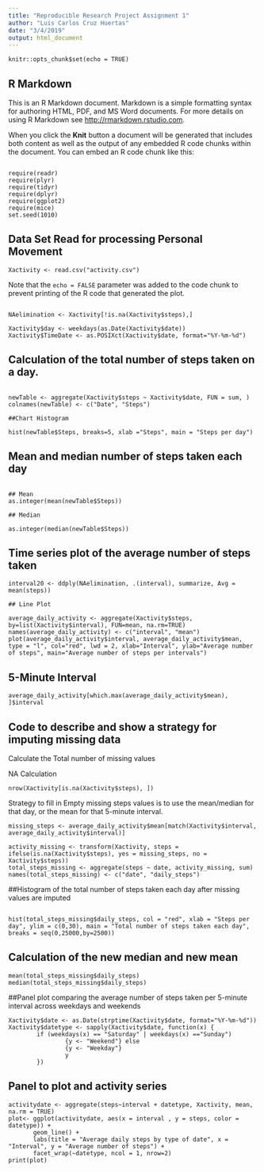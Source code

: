 ```yaml
---
title: "Reproducible Research Project Assignment 1"
author: "Luis Carlos Cruz Huertas"
date: "3/4/2019"
output: html_document
---
```


```{r setup, include=FALSE}
knitr::opts_chunk$set(echo = TRUE)
```

## R Markdown

This is an R Markdown document. Markdown is a simple formatting syntax for authoring HTML, PDF, and MS Word documents. For more details on using R Markdown see <http://rmarkdown.rstudio.com>.

When you click the **Knit** button a document will be generated that includes both content as well as the output of any embedded R code chunks within the document. You can embed an R code chunk like this:


```{r}

require(readr)
require(plyr)
require(tidyr)
require(dplyr)
require(ggplot2)
require(mice)
set.seed(1010)

```

## Data Set Read for processing Personal Movement



```{r dataset, echo=TRUE}
Xactivity <- read.csv("activity.csv")
```

Note that the `echo = FALSE` parameter was added to the code chunk to prevent printing of the R code that generated the plot.

```{r Xactivity, echo=TRUE}

NAelimination <- Xactivity[!is.na(Xactivity$steps),]

Xactivity$day <- weekdays(as.Date(Xactivity$date))
Xactivity$TimeDate <- as.POSIXct(Xactivity$date, format="%Y-%m-%d")
```

## Calculation of the total number of steps taken on a day. 

```{r}

newTable <- aggregate(Xactivity$steps ~ Xactivity$date, FUN = sum, )
colnames(newTable) <- c("Date", "Steps")

##Chart Histogram 

hist(newTable$Steps, breaks=5, xlab ="Steps", main = "Steps per day") 
```
## Mean and median number of steps taken each day 
```{r}

## Mean
as.integer(mean(newTable$Steps))

## Median 

as.integer(median(newTable$Steps))
```

## Time series plot of the average number of steps taken 

```{r}
interval20 <- ddply(NAelimination, .(interval), summarize, Avg = mean(steps)) 

## Line Plot 

average_daily_activity <- aggregate(Xactivity$steps, by=list(Xactivity$interval), FUN=mean, na.rm=TRUE)
names(average_daily_activity) <- c("interval", "mean")
plot(average_daily_activity$interval, average_daily_activity$mean, type = "l", col="red", lwd = 2, xlab="Interval", ylab="Average number of steps", main="Average number of steps per intervals")
```
## 5-Minute Interval 

```{r}
average_daily_activity[which.max(average_daily_activity$mean), ]$interval
```
## Code to describe and show a strategy for imputing missing data 

Calculate the Total number of missing values 

NA Calculation 
```{r}
nrow(Xactivity[is.na(Xactivity$steps), ])
```     
Strategy to fill in Empty missing steps values is to use the mean/median for that day, or the mean for that 5-minute interval.

```{r}
missing_steps <- average_daily_activity$mean[match(Xactivity$interval, average_daily_activity$interval)]

activity_missing <- transform(Xactivity, steps = ifelse(is.na(Xactivity$steps), yes = missing_steps, no = Xactivity$steps))
total_steps_missing <- aggregate(steps ~ date, activity_missing, sum)
names(total_steps_missing) <- c("date", "daily_steps") 
```
##Histogram of the total number of steps taken each day after missing values are imputed
```{r}

hist(total_steps_missing$daily_steps, col = "red", xlab = "Steps per day", ylim = c(0,30), main = "Total number of steps taken each day", breaks = seq(0,25000,by=2500))
```

## Calculation of the new median and new mean 
```{r}
mean(total_steps_missing$daily_steps)
median(total_steps_missing$daily_steps)
```
##Panel plot comparing the average number of steps taken per 5-minute interval across weekdays and weekends
```{r}
Xactivity$date <- as.Date(strptime(Xactivity$date, format="%Y-%m-%d"))
Xactivity$datetype <- sapply(Xactivity$date, function(x) {
        if (weekdays(x) == "Saturday" | weekdays(x) =="Sunday") 
                {y <- "Weekend"} else 
                {y <- "Weekday"}
                y
        })
```
## Panel to plot and activity series 

```{r}
activitydate <- aggregate(steps~interval + datetype, Xactivity, mean, na.rm = TRUE)
plot<- ggplot(activitydate, aes(x = interval , y = steps, color = datetype)) +
       geom_line() +
       labs(title = "Average daily steps by type of date", x = "Interval", y = "Average number of steps") +
       facet_wrap(~datetype, ncol = 1, nrow=2)
print(plot)
```
